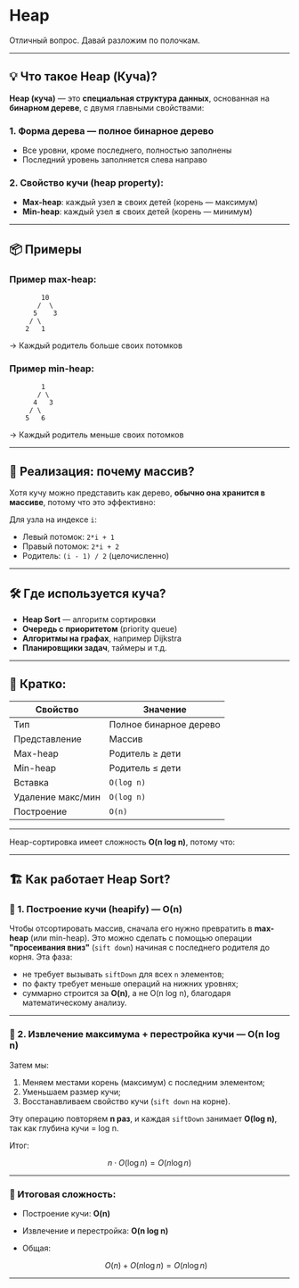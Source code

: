 # Heap

Отличный вопрос. Давай разложим по полочкам.

---

## 💡 Что такое Heap (Куча)?

**Heap (куча)** — это **специальная структура данных**, основанная на **бинарном дереве**, с двумя главными свойствами:

### 1. **Форма дерева** — **полное бинарное дерево**

* Все уровни, кроме последнего, полностью заполнены
* Последний уровень заполняется слева направо

### 2. **Свойство кучи (heap property)**:

* **Max-heap**: каждый узел **≥** своих детей (корень — максимум)
* **Min-heap**: каждый узел **≤** своих детей (корень — минимум)

---

## 📦 Примеры

### Пример max-heap:

```
        10
       /  \
      5    3
     / \
    2   1
```

→ Каждый родитель больше своих потомков

### Пример min-heap:

```
        1
       / \
      4   3
     / \
    5   6
```

→ Каждый родитель меньше своих потомков

---

## 📐 Реализация: почему массив?

Хотя кучу можно представить как дерево, **обычно она хранится в массиве**, потому что это эффективно:

Для узла на индексе `i`:

* Левый потомок: `2*i + 1`
* Правый потомок: `2*i + 2`
* Родитель: `(i - 1) / 2` (целочисленно)

---

## 🛠 Где используется куча?

* **Heap Sort** — алгоритм сортировки
* **Очередь с приоритетом** (priority queue)
* **Алгоритмы на графах**, например Dijkstra
* **Планировщики задач**, таймеры и т.д.

---

## 🧠 Кратко:

| Свойство          | Значение               |
| ----------------- | ---------------------- |
| Тип               | Полное бинарное дерево |
| Представление     | Массив                 |
| Max-heap          | Родитель ≥ дети        |
| Min-heap          | Родитель ≤ дети        |
| Вставка           | `O(log n)`             |
| Удаление макс/мин | `O(log n)`             |
| Построение        | `O(n)`                 |

---

Heap-сортировка имеет сложность **O(n log n)**, потому что:

---

## 🏗️ Как работает Heap Sort?

### 🔧 1. Построение кучи (heapify) — **O(n)**

Чтобы отсортировать массив, сначала его нужно превратить в **max-heap** (или min-heap). Это можно сделать с помощью операции **"просеивания вниз"** (`sift down`) начиная с последнего родителя до корня. Эта фаза:

* не требует вызывать `siftDown` для всех `n` элементов;
* по факту требует меньше операций на нижних уровнях;
* суммарно строится за **O(n)**, а не O(n log n), благодаря математическому анализу.

---

### 🔁 2. Извлечение максимума + перестройка кучи — **O(n log n)**

Затем мы:

1. Меняем местами корень (максимум) с последним элементом;
2. Уменьшаем размер кучи;
3. Восстанавливаем свойство кучи (`sift down` на корне).

Эту операцию повторяем **n раз**, и каждая `siftDown` занимает **O(log n)**, так как глубина кучи = log n.

Итог:

$$
n \cdot O(\log n) = O(n \log n)
$$

---

### 🧠 Итоговая сложность:

* Построение кучи: **O(n)**
* Извлечение и перестройка: **O(n log n)**
* Общая:

  $$
  O(n) + O(n \log n) = O(n \log n)
  $$

---
